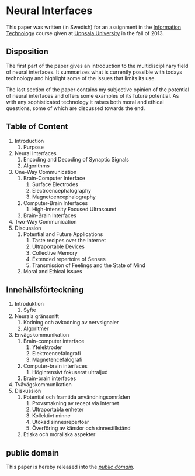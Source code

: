 Neural Interfaces
=================

This paper was written (in Swedish) for an assignment in the
[Information Technology][] course given at [Uppsala University][] in the fall of
2013.

[Information Technology]: https://www.uu.se/en/admissions/master/selma/kursplan/?kKod=1DT051
[Uppsala University]: https://www.uu.se/

Disposition
-----------

The first part of the paper gives an introduction to the multidisciplinary field
of neural interfaces. It summarizes what is currently possible with todays
technology and highlight some of the issues that limits its use.

The last section of the paper contains my subjective opinion of the potential of
neural interfaces and offers some examples of its future potential. As with any
sophisticated technology it raises both moral and ethical questions, some of
which are discussed towards the end.

Table of Content
----------------

1. Introduction
	1. Purpose
2. Neural Interfaces
	1. Encoding and Decoding of Synaptic Signals
	2. Algorithms
3. One-Way Communication
	1. Brain-Computer Interface
		1. Surface Electrodes
		2. Electroencephalography
		3. Magnetoencephalography
	2. Computer-Brain Interfaces
		1. High-Intensity Focused Ultrasound
	3. Brain-Brain Interfaces
4. Two-Way Communication
5. Discussion
	1. Potential and Future Applications
		1. Taste recipes over the Internet
		2. Ultraportable Devices
		3. Collective Memory
		4. Extended repertoire of Senses
		5. Transmission of Feelings and the State of Mind
	2. Moral and Ethical Issues

Innehållsförteckning
--------------------

1. Introduktion
	1. Syfte
2. Neurala gränssnitt
	1. Kodning och avkodning av nervsignaler
	2. Algoritmer
3. Envägskommunikation
	1. Brain-computer interface
		1. Ytelektroder
		2. Elektroencefalografi
		3. Magnetencefalografi
	2. Computer-brain interfaces
		1. Högintensivt fokuserat ultraljud
	3. Brain-brain interfaces
4. Tvåvägskommunikation
5. Diskussion
	1. Potential och framtida användningsområden
		1. Provsmakning av recept via Internet
		2. Ultraportabla enheter
		3. Kollektivt minne
		4. Utökad sinnesrepertoar
		5. Överföring av känslor och sinnestillstånd
	2. Etiska och moraliska aspekter

public domain
-------------

This paper is hereby released into the *[public domain][]*.

[public domain]: https://creativecommons.org/publicdomain/zero/1.0/
